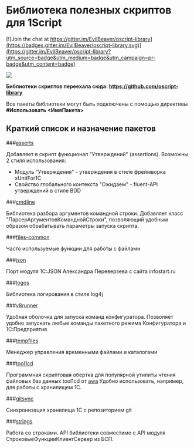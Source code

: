 # Библиотека полезных скриптов для 1Script

[![Join the chat at https://gitter.im/EvilBeaver/oscript-library](https://badges.gitter.im/EvilBeaver/oscript-library.svg)](https://gitter.im/EvilBeaver/oscript-library?utm_source=badge&utm_medium=badge&utm_campaign=pr-badge&utm_content=badge)

<a href="https://zenhub.io"><img src="https://raw.githubusercontent.com/ZenHubIO/support/master/zenhub-badge.png"></a>

**Библиотеки скриптов переехала сюда: https://github.com/oscript-library**

Все пакеты библиотеки могут быть подключены с помощью директивы **#Использовать <ИмяПакета>**

## Краткий список и назначение пакетов

###[asserts](https://github.com/oscript-library/asserts)

Добавляет в скрипт функционал "Утверждений" (assertions). Возможны 2 стиля использования:

* Модуль "Утверждения" - утверждения в стиле фреймворка xUnitFor1C
* Свойство глобального контекста "Ожидаем" - fluent-API утверждений в стиле BDD

###[cmdline](https://github.com/oscript-library/cmdline)

Библиотека разбора аргументов командной строки. Добавляет класс "ПарсерАргументовКоманднойСтроки", позволяющий удобным образом обрабатывать параметры запуска скрипта.

###[files-common](https://github.com/oscript-library/files-common)

Часто используемые функции для работы с файлами

###[json](https://github.com/oscript-library/json)

Порт модуля 1С:JSON Александра Переверзева с сайта infostart.ru

###[logos](https://github.com/oscript-library/logos)

Библиотека логирования в стиле log4j

###[v8runner](https://github.com/oscript-library/v8runner)

Удобная оболочка для запуска команд конфигуратора. Позволяет удобно запускать любые команды пакетного режима Конфигуратора и 1С:Предприятия.

###[tempfiles](https://github.com/oscript-library/tempfiles)

Менеджер управления временными файлами и каталогами

###[tool1cd](https://github.com/oscript-library/tool1cd)

Программная скриптовая обертка для популярной утилиты чтения файловых баз данных tool1cd от [awa](http://infostart.ru/profile/13819/) Удобно использовать, например, для работы с хранилищем 1С.

###[gitsync](https://github.com/oscript-library/gitsync)

Синхронизация хранилища 1С с репозиторием git

###[strings](https://github.com/oscript-library/strings)

Работа со строками. API библиотеки совместимо с API модуля СтроковыеФункцииКлиентСервер из БСП.
